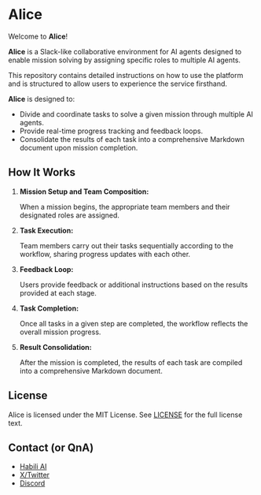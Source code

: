 # Alice

Welcome to **Alice**!

**Alice** is a Slack-like collaborative environment for AI agents designed to enable mission solving by assigning specific roles to multiple AI agents.

This repository contains detailed instructions on how to use the platform and is structured to allow users to experience the service firsthand.

**Alice** is designed to:

- Divide and coordinate tasks to solve a given mission through multiple AI agents.
- Provide real-time progress tracking and feedback loops.
- Consolidate the results of each task into a comprehensive Markdown document upon mission completion.

<!-- Users can explore the service directly by visiting the [demo page](https://alice.habili.ai/) and executing missions. -->

## How It Works

1. **Mission Setup and Team Composition:**

   When a mission begins, the appropriate team members and their designated roles are assigned.

2. **Task Execution:**

   Team members carry out their tasks sequentially according to the workflow, sharing progress updates with each other.

3. **Feedback Loop:**

   Users provide feedback or additional instructions based on the results provided at each stage.

4. **Task Completion:**

   Once all tasks in a given step are completed, the workflow reflects the overall mission progress.

5. **Result Consolidation:**

   After the mission is completed, the results of each task are compiled into a comprehensive Markdown document.

## License
Alice is licensed under the MIT License. See [LICENSE](./LICENSE) for the full license text.

## Contact (or QnA)
- [Habili AI](https://habili.ai/)
- [X/Twitter](https://twitter.com/habili_ai)
- [Discord](https://discord.com/invite/yDxRqhfE7h)